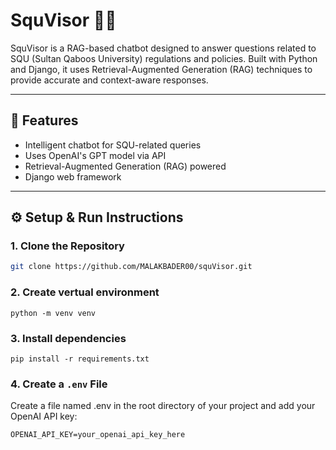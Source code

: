 # SquVisor 🧠💬

SquVisor is a RAG-based chatbot designed to answer questions related to SQU (Sultan Qaboos University) regulations and policies. Built with Python and Django, it uses Retrieval-Augmented Generation (RAG) techniques to provide accurate and context-aware responses.

---

## 🚀 Features

- Intelligent chatbot for SQU-related queries  
- Uses OpenAI's GPT model via API  
- Retrieval-Augmented Generation (RAG) powered  
- Django web framework  

---

## ⚙️ Setup & Run Instructions

### 1. Clone the Repository
```bash
git clone https://github.com/MALAKBADER00/squVisor.git
```
### 2. Create vertual environment 
```
python -m venv venv
```
### 3. Install dependencies 
```
pip install -r requirements.txt
```
### 4. Create a `.env` File
Create a file named .env in the root directory of your project and add your OpenAI API key:
```
OPENAI_API_KEY=your_openai_api_key_here
```
